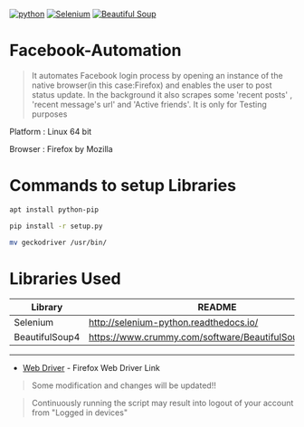 [![python](https://img.shields.io/badge/Python-2.7--3.6-green.svg?style=style=flat-square)](https://www.python.org/downloads/)
[![Selenium](https://img.shields.io/badge/Selenium-3.141.0-lightgrey.svg)](https://pypi.org/project/selenium/)
[![Beautiful Soup](https://img.shields.io/badge/BeautifulSoup--blue.svg)](https://www.crummy.com/software/BeautifulSoup/bs4/doc/)
# Facebook-Automation

>It automates Facebook login process by opening an instance of the native browser(in this case:Firefox) and enables the user to post status update.
>In the background it also scrapes some 'recent posts' , 'recent message's url' and 'Active friends'.
>It is only for Testing purposes

Platform : Linux 64 bit

Browser : Firefox by Mozilla

# Commands to setup Libraries
```sh
apt install python-pip

pip install -r setup.py

mv geckodriver /usr/bin/
```
# Libraries Used
| Library | README |
| ------ | ------ |
| Selenium | http://selenium-python.readthedocs.io/ |
| BeautifulSoup4 | https://www.crummy.com/software/BeautifulSoup/bs4/doc/ |

-------------------------------------------------------------------------
* [Web Driver] - Firefox Web Driver Link

>Some modification and changes will be updated!!

>Continuously running the script may result into logout of your account from "Logged in devices"

[//]: #
[Web Driver]: <https://github.com/mozilla/geckodriver/releases>
